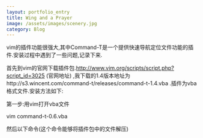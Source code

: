 ```yaml
---
layout: portfolio_entry
title: Wing and a Prayer
image: /assets/images/scenery.jpg
category: Blog
---
```

vim的插件功能很强大,其中Command-T是一个提供快速导航定位文件功能的插件.安装过程中遇到了一些问题,记录下来.

首先到vim的官网下载插件包.http://www.vim.org/scripts/script.php?script_id=3025 (官网地址) ,我下载的1.4版本地址为http://s3.wincent.com/command-t/releases/command-t-1.4.vba .插件为vba格式文件.安装方法如下:

第一步:用vim打开vba文件

vim command-t-0.6.vba

然后以下命令(这个命令能够将插件包中的文件解压)
